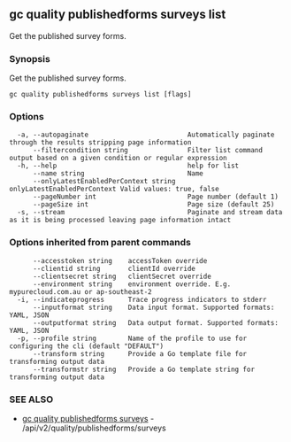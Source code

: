 ## gc quality publishedforms surveys list

Get the published survey forms.

### Synopsis

Get the published survey forms.

```
gc quality publishedforms surveys list [flags]
```

### Options

```
  -a, --autopaginate                         Automatically paginate through the results stripping page information
      --filtercondition string               Filter list command output based on a given condition or regular expression
  -h, --help                                 help for list
      --name string                          Name
      --onlyLatestEnabledPerContext string   onlyLatestEnabledPerContext Valid values: true, false
      --pageNumber int                       Page number (default 1)
      --pageSize int                         Page size (default 25)
  -s, --stream                               Paginate and stream data as it is being processed leaving page information intact
```

### Options inherited from parent commands

```
      --accesstoken string    accessToken override
      --clientid string       clientId override
      --clientsecret string   clientSecret override
      --environment string    environment override. E.g. mypurecloud.com.au or ap-southeast-2
  -i, --indicateprogress      Trace progress indicators to stderr
      --inputformat string    Data input format. Supported formats: YAML, JSON
      --outputformat string   Data output format. Supported formats: YAML, JSON
  -p, --profile string        Name of the profile to use for configuring the cli (default "DEFAULT")
      --transform string      Provide a Go template file for transforming output data
      --transformstr string   Provide a Go template string for transforming output data
```

### SEE ALSO

* [gc quality publishedforms surveys](gc_quality_publishedforms_surveys.html)	 - /api/v2/quality/publishedforms/surveys


